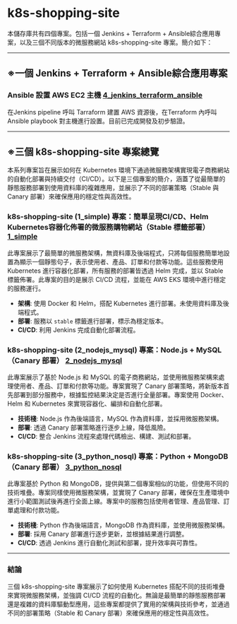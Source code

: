 ﻿# k8s-shopping-site
本儲存庫共有四個專案。包括一個 Jenkins + Terraform + Ansible綜合應用專案，以及三個不同版本的微服務網站 k8s-shopping-site 專案。簡介如下：

---

## ※一個 Jenkins + Terraform + Ansible綜合應用專案
### Ansible 設置 AWS EC2 主機  [4_jenkins_terraform_ansible](https://github.com/charleenchiu/k8s-shopping-site/tree/4_jenkins_terraform_ansible)
在Jenkins pipeline 呼叫 Tarraform 建置 AWS 資源後，在Terraform 內呼叫 Ansible playbook 對主機進行設置。目前已完成開發及初步驗證。

---

## ※三個 k8s-shopping-site 專案總覽

本系列專案旨在展示如何在 Kubernetes 環境下通過微服務架構實現電子商務網站的自動化部署與持續交付（CI/CD）。以下是三個專案的簡介，涵蓋了從最簡單的靜態服務部署到使用資料庫的複雜應用，並展示了不同的部署策略（Stable 與 Canary 部署）來確保應用的穩定性與高效性。

### k8s-shopping-site (1_simple) 專案：簡單呈現CI/CD、Helm Kubernetes容器化佈署的微服務購物網站（Stable 標籤部署）  [1_simple](https://github.com/charleenchiu/k8s-shopping-site/tree/1_simple)

此專案展示了最簡單的微服務架構，無資料庫及後端程式，只將每個服務簡單地設置為顯示一個靜態句子，表示使用者、產品、訂單和付款等功能。這些服務使用 Kubernetes 進行容器化部署，所有服務的部署皆透過 Helm 完成，並以 Stable 標籤佈署。此專案的目的是展示 CI/CD 流程，並能在 AWS EKS 環境中進行穩定的服務運行。

- **架構**: 使用 Docker 和 Helm，搭配 Kubernetes 進行部署。未使用資料庫及後端程式。
- **部署**: 服務以 `stable` 標籤進行部署，標示為穩定版本。
- **CI/CD**: 利用 Jenkins 完成自動化部署流程。

### k8s-shopping-site (2_nodejs_mysql) 專案：Node.js + MySQL（Canary 部署）  [2_nodejs_mysql](https://github.com/charleenchiu/k8s-shopping-site/tree/2_nodejs_mysql)

此專案展示了基於 Node.js 和 MySQL 的電子商務網站，並使用微服務架構來處理使用者、產品、訂單和付款等功能。專案實現了 Canary 部署策略，將新版本首先部署到部分服務中，根據監控結果決定是否進行全量部署。專案使用 Docker、Helm 和 Kubernetes 來實現容器化、編排和自動化部署。

- **技術棧**: Node.js 作為後端語言，MySQL 作為資料庫，並採用微服務架構。
- **部署**: 透過 Canary 部署策略進行逐步上線，降低風險。
- **CI/CD**: 整合 Jenkins 流程來處理代碼檢出、構建、測試和部署。

### k8s-shopping-site (3_python_nosql) 專案：Python + MongoDB（Canary 部署）  [3_python_nosql](https://github.com/charleenchiu/k8s-shopping-site/tree/3_python_nosql)

此專案基於 Python 和 MongoDB，提供與第二個專案相似的功能，但使用不同的技術堆疊。專案同樣使用微服務架構，並實現了 Canary 部署，確保在生產環境中進行小範圍測試後再進行全面上線。專案中的服務包括使用者管理、產品管理、訂單處理和付款功能。

- **技術棧**: Python 作為後端語言，MongoDB 作為資料庫，並使用微服務架構。
- **部署**: 採用 Canary 部署進行逐步更新，並根據結果進行調整。
- **CI/CD**: 透過 Jenkins 進行自動化測試和部署，提升效率與可靠性。

---

### 結論

三個 k8s-shopping-site 專案展示了如何使用 Kubernetes 搭配不同的技術堆疊來實現微服務架構，並強調 CI/CD 流程的自動化。無論是最簡單的靜態服務部署還是複雜的資料庫驅動型應用，這些專案都提供了實用的架構與技術參考，並通過不同的部署策略（Stable 和 Canary 部署）來確保應用的穩定性與高效性。
